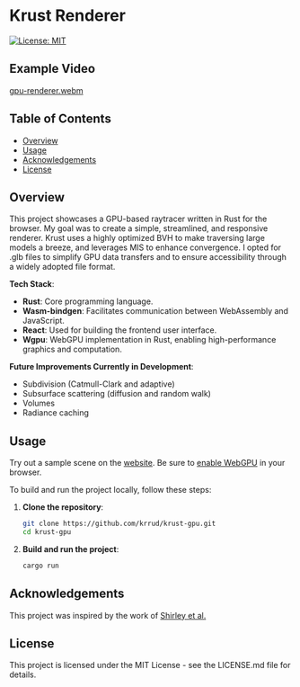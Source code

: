 # Krust Renderer
[![License: MIT](https://img.shields.io/badge/License-MIT-yellow.svg)](LICENSE.md)


## Example Video
[gpu-renderer.webm](https://github.com/krrud/krust-gpu/assets/1253057/310a4f2c-9713-45c6-8f82-64c0275d366f)


## Table of Contents
- [Overview](#overview)
- [Usage](#usage)
- [Acknowledgements](#acknowledgements)
- [License](#license)

## Overview <a name="overview"></a>
This project showcases a GPU-based raytracer written in Rust for the browser. My goal was to create a simple, streamlined, and responsive renderer. Krust uses a highly optimized BVH to make traversing large models a breeze, and leverages MIS to enhance convergence. I opted for .glb files to simplify GPU data transfers and to ensure accessibility through a widely adopted file format.


**Tech Stack**:
- **Rust**: Core programming language.
- **Wasm-bindgen**: Facilitates communication between WebAssembly and JavaScript.
- **React**: Used for building the frontend user interface.
- **Wgpu**: WebGPU implementation in Rust, enabling high-performance graphics and computation.


**Future Improvements Currently in Development**:
- Subdivision (Catmull-Clark and adaptive)
- Subsurface scattering (diffusion and random walk)
- Volumes
- Radiance caching


## Usage <a name="usage"></a>
Try out a sample scene on the [website](https://krust-gpu.web.app/). Be sure to [enable WebGPU](https://example.com/enable-webgpu) in your browser.

To build and run the project locally, follow these steps:

1. **Clone the repository**:
   ```sh
   git clone https://github.com/krrud/krust-gpu.git
   cd krust-gpu
   ```

2. **Build and run the project**:
    ```sh
    cargo run
    ```

## Acknowledgements <a name="acknowledgements"></a>
This project was inspired by the work of [Shirley et al.](https://raytracing.github.io/)


## License <a name="license"></a>
This project is licensed under the MIT License - see the LICENSE.md file for details.

